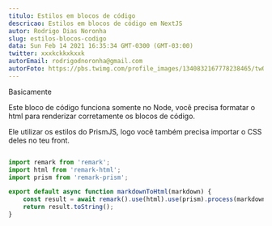 ```yaml
---
titulo: Estilos em blocos de código
descricao: Estilos em blocos de código em NextJS
autor: Rodrigo Dias Noronha
slug: estilos-blocos-codigo
data: Sun Feb 14 2021 16:35:34 GMT-0300 (GMT-03:00)
twitter: xxxkckkxkxxk
autorEmail: rodrigodnoronha@gmail.com
autorFoto: https://pbs.twimg.com/profile_images/1340832167778238465/twOdLLSa_400x400.jpg
---
```


Basicamente

Este bloco de código funciona somente no Node, você precisa formatar o html para renderizar corretamente os blocos de código.

Ele utilizar os estilos do PrismJS, logo você também precisa importar o CSS deles no teu front.

```jsx

import remark from 'remark';
import html from 'remark-html';
import prism from 'remark-prism';

export default async function markdownToHtml(markdown) {
    const result = await remark().use(html).use(prism).process(markdown);
    return result.toString();
}

```
